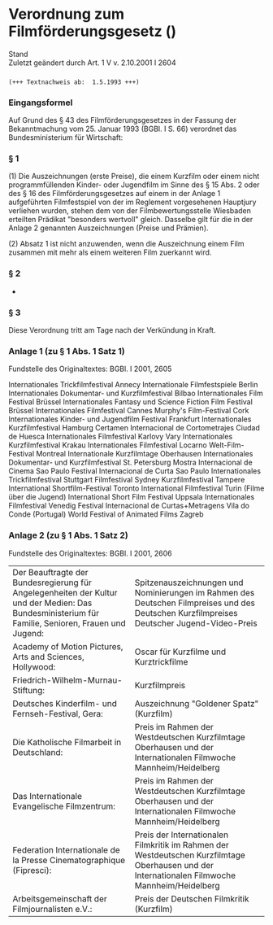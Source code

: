Verordnung zum Filmförderungsgesetz ()
======================================

Stand  
Zuletzt geändert durch Art. 1 V v. 2.10.2001 I 2604

### 

```
(+++ Textnachweis ab:  1.5.1993 +++)
```

### Eingangsformel

Auf Grund des § 43 des Filmförderungsgesetzes in der Fassung der Bekanntmachung vom 25. Januar 1993 (BGBl. I S. 66) verordnet das Bundesministerium für Wirtschaft:

### § 1

(1) Die Auszeichnungen (erste Preise), die einem Kurzfilm oder einem nicht programmfüllenden Kinder- oder Jugendfilm im Sinne des § 15 Abs. 2 oder des § 16 des Filmförderungsgesetzes auf einem in der Anlage 1 aufgeführten Filmfestspiel von der im Reglement vorgesehenen Hauptjury verliehen wurden, stehen dem von der Filmbewertungsstelle Wiesbaden erteilten Prädikat "besonders wertvoll" gleich. Dasselbe gilt für die in der Anlage 2 genannten Auszeichnungen (Preise und Prämien).

(2) Absatz 1 ist nicht anzuwenden, wenn die Auszeichnung einem Film zusammen mit mehr als einem weiteren Film zuerkannt wird.

### § 2

-

### § 3

Diese Verordnung tritt am Tage nach der Verkündung in Kraft.

### Anlage 1 (zu § 1 Abs. 1 Satz 1)

Fundstelle des Originaltextes: BGBl. I 2001, 2605

Internationales Trickfilmfestival Annecy
Internationale Filmfestspiele Berlin
Internationales Dokumentar- und Kurzfilmfestival Bilbao
Internationales Film Festival Brüssel
Internationales Fantasy und Science Fiction Film Festival Brüssel
Internationales Filmfestival Cannes
Murphy's Film-Festival Cork
Internationales Kinder- und Jugendfilm Festival Frankfurt
Internationales Kurzfilmfestival Hamburg
Certamen Internacional de Cortometrajes Ciudad de Huesca
Internationales Filmfestival Karlovy Vary
Internationales Kurzfilmfestival Krakau
Internationales Filmfestival Locarno
Welt-Film-Festival Montreal
Internationale Kurzfilmtage Oberhausen
Internationales Dokumentar- und Kurzfilmfestival St. Petersburg
Mostra Internacional de Cinema Sao Paulo
Festival Internacional de Curta Sao Paulo
Internationales Trickfilmfestival Stuttgart
Filmfestival Sydney
Kurzfilmfestival Tampere
International Shortfilm-Festival Toronto
International Filmfestival Turin (Filme über die Jugend)
International Short Film Festival Uppsala
Internationales Filmfestival Venedig
Festival Internacional de Curtas+Metragens Vila do Conde (Portugal)
World Festival of Animated Films Zagreb

### Anlage 2 (zu § 1 Abs. 1 Satz 2)

Fundstelle des Originaltextes: BGBl. I 2001, 2606

|                                                                                                                                                    |                                                                                                                                                |
|----------------------------------------------------------------------------------------------------------------------------------------------------|------------------------------------------------------------------------------------------------------------------------------------------------|
| Der Beauftragte der Bundesregierung für Angelegenheiten der Kultur und der Medien: Das Bundesministerium für Familie, Senioren, Frauen und Jugend: | Spitzenauszeichnungen und Nominierungen im Rahmen des Deutschen Filmpreises und des Deutschen Kurzfilmpreises Deutscher Jugend-Video-Preis     |
| Academy of Motion Pictures, Arts and Sciences, Hollywood:                                                                                          | Oscar für Kurzfilme und Kurztrickfilme                                                                                                         |
| Friedrich-Wilhelm-Murnau-Stiftung:                                                                                                                 | Kurzfilmpreis                                                                                                                                  |
| Deutsches Kinderfilm- und Fernseh-Festival, Gera:                                                                                                  | Auszeichnung "Goldener Spatz" (Kurzfilm)                                                                                                       |
| Die Katholische Filmarbeit in Deutschland:                                                                                                         | Preis im Rahmen der Westdeutschen Kurzfilmtage Oberhausen und der Internationalen Filmwoche Mannheim/Heidelberg                                |
| Das Internationale Evangelische Filmzentrum:                                                                                                       | Preis im Rahmen der Westdeutschen Kurzfilmtage Oberhausen und der Internationalen Filmwoche Mannheim/Heidelberg                                |
| Federation Internationale de la Presse Cinematographique (Fipresci):                                                                               | Preis der Internationalen Filmkritik im Rahmen der Westdeutschen Kurzfilmtage Oberhausen und der Internationalen Filmwoche Mannheim/Heidelberg |
| Arbeitsgemeinschaft der Filmjournalisten e.V.:                                                                                                     | Preis der Deutschen Filmkritik (Kurzfilm)                                                                                                      |



